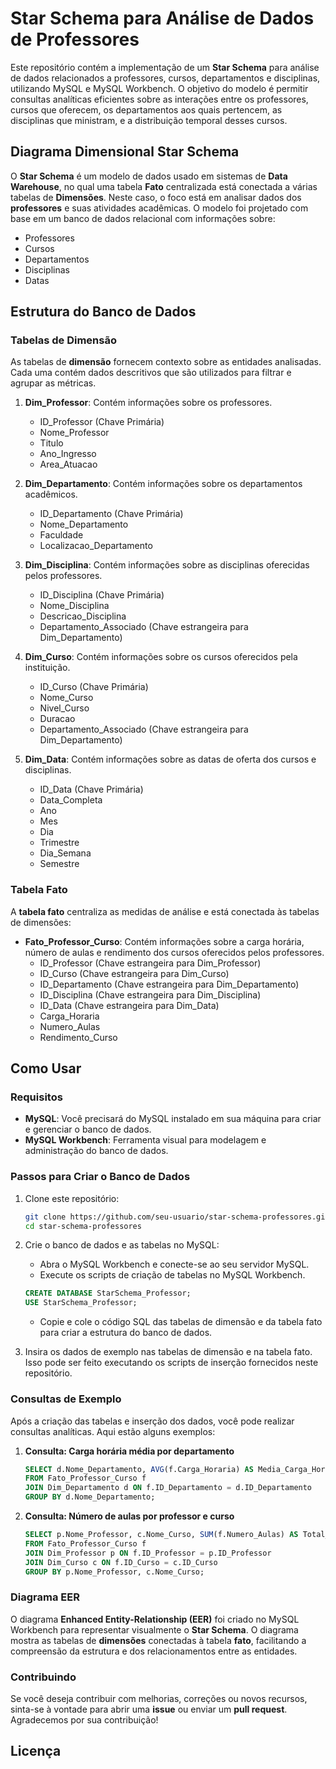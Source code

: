 # Star Schema para Análise de Dados de Professores

Este repositório contém a implementação de um **Star Schema** para análise de dados relacionados a professores, cursos, departamentos e disciplinas, utilizando MySQL e MySQL Workbench. O objetivo do modelo é permitir consultas analíticas eficientes sobre as interações entre os professores, cursos que oferecem, os departamentos aos quais pertencem, as disciplinas que ministram, e a distribuição temporal desses cursos.

## Diagrama Dimensional Star Schema

O **Star Schema** é um modelo de dados usado em sistemas de **Data Warehouse**, no qual uma tabela **Fato** centralizada está conectada a várias tabelas de **Dimensões**. Neste caso, o foco está em analisar dados dos **professores** e suas atividades acadêmicas. O modelo foi projetado com base em um banco de dados relacional com informações sobre:

- Professores
- Cursos
- Departamentos
- Disciplinas
- Datas

## Estrutura do Banco de Dados

### Tabelas de Dimensão

As tabelas de **dimensão** fornecem contexto sobre as entidades analisadas. Cada uma contém dados descritivos que são utilizados para filtrar e agrupar as métricas.

1. **Dim_Professor**: Contém informações sobre os professores.
   - ID_Professor (Chave Primária)
   - Nome_Professor
   - Titulo
   - Ano_Ingresso
   - Area_Atuacao

2. **Dim_Departamento**: Contém informações sobre os departamentos acadêmicos.
   - ID_Departamento (Chave Primária)
   - Nome_Departamento
   - Faculdade
   - Localizacao_Departamento

3. **Dim_Disciplina**: Contém informações sobre as disciplinas oferecidas pelos professores.
   - ID_Disciplina (Chave Primária)
   - Nome_Disciplina
   - Descricao_Disciplina
   - Departamento_Associado (Chave estrangeira para Dim_Departamento)

4. **Dim_Curso**: Contém informações sobre os cursos oferecidos pela instituição.
   - ID_Curso (Chave Primária)
   - Nome_Curso
   - Nivel_Curso
   - Duracao
   - Departamento_Associado (Chave estrangeira para Dim_Departamento)

5. **Dim_Data**: Contém informações sobre as datas de oferta dos cursos e disciplinas.
   - ID_Data (Chave Primária)
   - Data_Completa
   - Ano
   - Mes
   - Dia
   - Trimestre
   - Dia_Semana
   - Semestre

### Tabela Fato

A **tabela fato** centraliza as medidas de análise e está conectada às tabelas de dimensões:

- **Fato_Professor_Curso**: Contém informações sobre a carga horária, número de aulas e rendimento dos cursos oferecidos pelos professores.
  - ID_Professor (Chave estrangeira para Dim_Professor)
  - ID_Curso (Chave estrangeira para Dim_Curso)
  - ID_Departamento (Chave estrangeira para Dim_Departamento)
  - ID_Disciplina (Chave estrangeira para Dim_Disciplina)
  - ID_Data (Chave estrangeira para Dim_Data)
  - Carga_Horaria
  - Numero_Aulas
  - Rendimento_Curso

## Como Usar

### Requisitos

- **MySQL**: Você precisará do MySQL instalado em sua máquina para criar e gerenciar o banco de dados.
- **MySQL Workbench**: Ferramenta visual para modelagem e administração do banco de dados.

### Passos para Criar o Banco de Dados

1. Clone este repositório:
    ```bash
    git clone https://github.com/seu-usuario/star-schema-professores.git
    cd star-schema-professores
    ```

2. Crie o banco de dados e as tabelas no MySQL:
    - Abra o MySQL Workbench e conecte-se ao seu servidor MySQL.
    - Execute os scripts de criação de tabelas no MySQL Workbench.

    ```sql
    CREATE DATABASE StarSchema_Professor;
    USE StarSchema_Professor;
    ```

    - Copie e cole o código SQL das tabelas de dimensão e da tabela fato para criar a estrutura do banco de dados.

3. Insira os dados de exemplo nas tabelas de dimensão e na tabela fato. Isso pode ser feito executando os scripts de inserção fornecidos neste repositório.

### Consultas de Exemplo

Após a criação das tabelas e inserção dos dados, você pode realizar consultas analíticas. Aqui estão alguns exemplos:

1. **Consulta: Carga horária média por departamento**

    ```sql
    SELECT d.Nome_Departamento, AVG(f.Carga_Horaria) AS Media_Carga_Horaria
    FROM Fato_Professor_Curso f
    JOIN Dim_Departamento d ON f.ID_Departamento = d.ID_Departamento
    GROUP BY d.Nome_Departamento;
    ```

2. **Consulta: Número de aulas por professor e curso**

    ```sql
    SELECT p.Nome_Professor, c.Nome_Curso, SUM(f.Numero_Aulas) AS Total_Aulas
    FROM Fato_Professor_Curso f
    JOIN Dim_Professor p ON f.ID_Professor = p.ID_Professor
    JOIN Dim_Curso c ON f.ID_Curso = c.ID_Curso
    GROUP BY p.Nome_Professor, c.Nome_Curso;
    ```

### Diagrama EER

O diagrama **Enhanced Entity-Relationship (EER)** foi criado no MySQL Workbench para representar visualmente o **Star Schema**. O diagrama mostra as tabelas de **dimensões** conectadas à tabela **fato**, facilitando a compreensão da estrutura e dos relacionamentos entre as entidades.

### Contribuindo

Se você deseja contribuir com melhorias, correções ou novos recursos, sinta-se à vontade para abrir uma **issue** ou enviar um **pull request**. Agradecemos por sua contribuição!

## Licença
